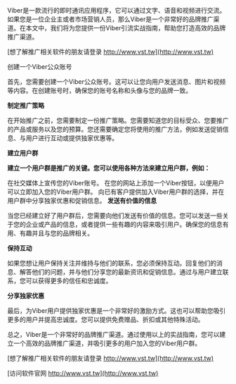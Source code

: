 Viber是一款流行的即时通讯应用程序，它可以通过文字、语音和视频进行交流。如果您是一位企业主或者市场营销人员，那么Viber是一个非常好的品牌推广渠道。在本文中，我们将为您提供一份Viber引流实战指南，帮助您打造高效的品牌推广渠道。

[想了解推广相关软件的朋友请登录 http://www.vst.tw](http://www.vst.tw)

创建一个Viber公众账号

首先，您需要创建一个Viber公众账号。这可以让您向用户发送消息、图片和视频等内容。在创建账号时，确保您的账号名称和头像与您的品牌一致。

**制定推广策略**

在开始推广之前，您需要制定一份推广策略。您需要知道您的目标受众、您要推广的产品或服务以及您的预算。您还需要确定您将使用的推广方法，例如发送促销信息、与用户进行互动或提供独家优惠等。

**建立用户群**

**建立一个用户群是推广的关键。您可以使用各种方法来建立用户群，例如：**

在社交媒体上宣传您的Viber账号。
在您的网站上添加一个Viber按钮，以便用户可以立即加入您的Viber用户群。
向已有客户提供加入Viber用户群的选择，并在用户群中分享独家优惠和促销信息。
**发送有价值的信息**

当您已经建立好了用户群后，您需要向他们发送有价值的信息。您可以发送一些关于您的企业或产品的信息，或者提供一些有趣的内容来吸引用户。确保您的信息有用、有趣并且与您的品牌相关。

**保持互动**

如果您想让用户保持关注并维持与他们的联系，您必须保持互动。回复他们的消息、解答他们的问题，并与他们分享您的最新资讯和促销信息。通过与用户建立联系，您可以获得更多的信任和忠诚度。

**分享独家优惠**

最后，为Viber用户提供独家优惠是一个非常好的激励方式。这也可以帮助您吸引更多的用户并提高忠诚度。您可以提供免费赠品、折扣或其他特殊活动。

总之，Viber是一个非常好的品牌推广渠道。通过使用以上的实战指南，您可以建立一个高效的品牌推广渠道，并吸引更多的用户加入您的Viber用户群。

[想了解推广相关软件的朋友请登录 http://www.vst.tw](http://www.vst.tw)


[访问软件官网 http://www.vst.tw](http://www.vst.tw)
